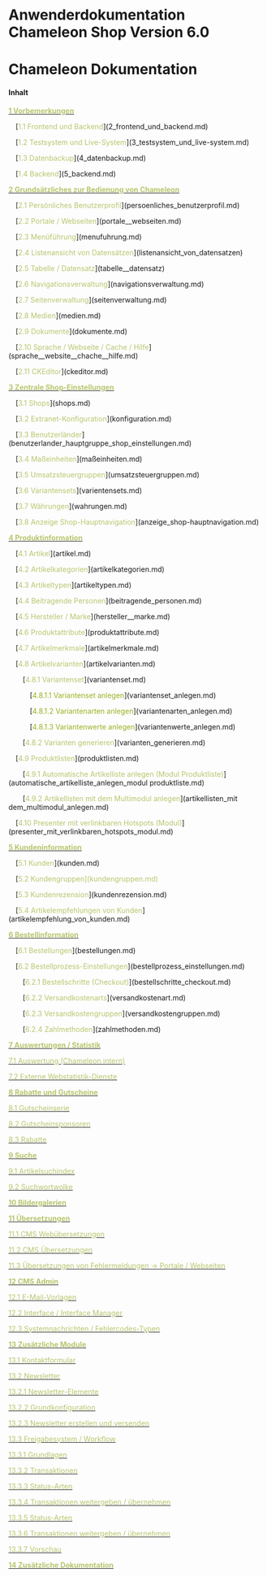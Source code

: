 Anwenderdokumentation Chameleon Shop Version 6.0
=======

# Chameleon Dokumentation

#### Inhalt

[**<span style="color:#B7C66E">1 Vorbemerkungen</span>**](README.md)

<p style="text-indent: 1em;">[<span style="color:#B7C66E">1.1 Frontend und Backend</span>](2_frontend_und_backend.md)

<p style="text-indent: 1em;">[<span style="color:#B7C66E">1.2 Testsystem und Live-System</span>](3_testsystem_und_live-system.md)

<p style="text-indent: 1em;">[<span style="color:#B7C66E">1.3 Datenbackup</span>](4_datenbackup.md)

<p style="text-indent: 1em;">[<span style="color:#B7C66E">1.4 Backend</span>](5_backend.md)




[**<span style="color:#B7C66E">2 Grundsätzliches zur Bedienung von Chameleon</span>**](grundsatzliches_zur_bedienung_von_chameleon.md)

<p style="text-indent: 1em;">[<span style="color:#B7C66E">2.1 Persönliches Benutzerprofil</span>](persoenliches_benutzerprofil.md)

<p style="text-indent: 1em;">[<span style="color:#B7C66E">2.2 Portale / Webseiten</span>](portale__webseiten.md)

<p style="text-indent: 1em;">[<span style="color:#B7C66E">2.3 Menüführung</span>](menufuhrung.md)

<p style="text-indent: 1em;">[<span style="color:#B7C66E">2.4 Listenansicht von Datensätzen</span>](listenansicht_von_datensatzen)

<p style="text-indent: 1em;">[<span style="color:#B7C66E">2.5 Tabelle / Datensatz</span>](tabelle__datensatz)

<p style="text-indent: 1em;">[<span style="color:#B7C66E">2.6 Navigationsverwaltung</span>](navigationsverwaltung.md)

<p style="text-indent: 1em;">[<span style="color:#B7C66E">2.7 Seitenverwaltung</span>](seitenverwaltung.md)

<p style="text-indent: 1em;">[<span style="color:#B7C66E">2.8 Medien</span>](medien.md)

<p style="text-indent: 1em;">[<span style="color:#B7C66E">2.9 Dokumente</span>](dokumente.md)

<p style="text-indent: 1em;">[<span style="color:#B7C66E">2.10 Sprache / Webseite / Cache / Hilfe</span>](sprache__website__chache__hilfe.md)

<p style="text-indent: 1em;">[<span style="color:#B7C66E">2.11 CKEditor</span>](ckeditor.md)



[**<span style="color:#B7C66E">3 Zentrale Shop-Einstellungen</span>**](zentrale_shop-einstellungen.md)

<p style="text-indent: 1em;">[<span style="color:#B7C66E">3.1 Shops</span>](shops.md)

<p style="text-indent: 1em;">[<span style="color:#B7C66E">3.2 Extranet-Konfiguration</span>](konfiguration.md)

<p style="text-indent: 1em;">[<span style="color:#B7C66E">3.3 Benutzerländer</span>](benutzerlander_hauptgruppe_shop_einstellungen.md)

<p style="text-indent: 1em;">[<span style="color:#B7C66E">3.4 Maßeinheiten</span>](maßeinheiten.md)

<p style="text-indent: 1em;">[<span style="color:#B7C66E">3.5 Umsatzsteuergruppen</span>](umsatzsteuergruppen.md)

<p style="text-indent: 1em;">[<span style="color:#B7C66E">3.6 Variantensets</span>](varientensets.md)

<p style="text-indent: 1em;">[<span style="color:#B7C66E">3.7 Währungen</span>](wahrungen.md)

<p style="text-indent: 1em;">[<span style="color:#B7C66E">3.8 Anzeige Shop-Hauptnavigation</span>](anzeige_shop-hauptnavigation.md)



[**<span style="color:#B7C66E">4 Produktinformation</span>**](produktinformation.md)

<p style="text-indent: 1em;">[<span style="color:#B7C66E">4.1 Artikel</span>](artikel.md)

<p style="text-indent: 1em;">[<span style="color:#B7C66E">4.2 Artikelkategorien</span>](artikelkategorien.md)

<p style="text-indent: 1em;">[<span style="color:#B7C66E">4.3 Artikeltypen</span>](artikeltypen.md)

<p style="text-indent: 1em;">[<span style="color:#B7C66E">4.4 Beitragende Personen</span>](beitragende_personen.md)

<p style="text-indent: 1em;">[<span style="color:#B7C66E">4.5 Hersteller / Marke</span>](hersteller__marke.md)

<p style="text-indent: 1em;">[<span style="color:#B7C66E">4.6 Produktattribute</span>](produktattribute.md)

<p style="text-indent: 1em;">[<span style="color:#B7C66E">4.7 Artikelmerkmale</span>](artikelmerkmale.md)

<p style="text-indent: 1em;">[<span style="color:#B7C66E">4.8 Artikelvarianten</span>](artikelvarianten.md)

<p style="text-indent: 2em;">[<span style="color:#B7C66E">4.8.1 Variantenset</span>](variantenset.md)

<p style="text-indent: 3em;">[<span style="color:#99B122">4.8.1.1 Variantenset anlegen</span>](variantenset_anlegen.md)

<p style="text-indent: 3em;">[<span style="color:#99B122">4.8.1.2 Variantenarten anlegen</span>](variantenarten_anlegen.md)

<p style="text-indent: 3em;">[<span style="color:#99B122">4.8.1.3 Variantenwerte anlegen</span>](variantenwerte_anlegen.md)

<p style="text-indent: 2em;">[<span style="color:#B7C66E">4.8.2 Varianten generieren</span>](varianten_generieren.md)

<p style="text-indent: 1em;">[<span style="color:#B7C66E">4.9 Produktlisten</span>](produktlisten.md)

<p style="text-indent: 2em;">[<span style="color:#B7C66E">4.9.1 Automatische Artikelliste anlegen (Modul Produktliste)</span>](automatische_artikelliste_anlegen_modul produktliste.md)

<p style="text-indent: 2em;">[<span style="color:#B7C66E">4.9.2 Artikellisten mit dem Multimodul anlegen</span>](artikellisten_mit dem_multimodul_anlegen.md)

<p style="text-indent: 1em;">[<span style="color:#B7C66E">4.10 Presenter mit verlinkbaren Hotspots (Modul)</span>](presenter_mit_verlinkbaren_hotspots_modul.md)




[**<span style="color:#B7C66E">5 Kundeninformation</span>**](kundeninformation.md)

<p style="text-indent: 1em;">[<span style="color:#B7C66E">5.1 Kunden</span>](kunden.md)

<p style="text-indent: 1em;">[<span style="color:#B7C66E">5.2 Kundengruppen<span>](kundengruppen.md)

<p style="text-indent: 1em;">[<span style="color:#B7C66E">5.3 Kundenrezension</span>](kundenrezension.md)

<p style="text-indent: 1em;">[<span style="color:#B7C66E">5.4 Artikelempfehlungen von Kunden</span>](artikelempfehlung_von_kunden.md)




[**<span style="color:#B7C66E">6 Bestellinformation</span>**](bestellinformation.md)

<p style="text-indent: 1em;">[<span style="color:#B7C66E">6.1 Bestellungen</span>](bestellungen.md)

<p style="text-indent: 1em;">[<span style="color:#B7C66E">6.2 Bestellprozess-Einstellungen</span>](bestellprozess_einstellungen.md)

<p style="text-indent: 2em;">[<span style="color:#B7C66E">6.2.1 Bestellschritte (Checkout)</span>](bestellschritte_checkout.md)

<p style="text-indent: 2em;">[<span style="color:#B7C66E">6.2.2 Versandkostenarts</span>](versandkostenart.md)

<p style="text-indent: 2em;">[<span style="color:#B7C66E">6.2.3 Versandkostengruppen</span>](versandkostengruppen.md)

<p style="text-indent: 2em;">[<span style="color:#B7C66E">6.2.4 Zahlmethoden</span>](zahlmethoden.md)




[**<span style="color:#B7C66E">7 Auswertungen / Statistik</span>**](auswertungen__statistik.md)

[<span style="color:#B7C66E">7.1 Auswertung (Chameleon intern)</span>](auswertung_chameleon_intern.md)

[<span style="color:#B7C66E">7.2 Externe Webstatistik-Dienste</span>](externe_webstatistik-dienste.md)




[**<span style="color:#B7C66E">8 Rabatte und Gutscheine</span>**](rabatte_und_gutscheine.md)

[<span style="color:#B7C66E">8.1 Gutscheinserie</span>](gutscheinserie.md)

[<span style="color:#B7C66E">8.2 Gutscheinsponsoren</span>](gutscheinsponsoren.md)

[<span style="color:#B7C66E">8.3 Rabatte</span>](rabatte.md)




[**<span style="color:#B7C66E">9 Suche</span>**](suche.md)

[<span style="color:#B7C66E">9.1 Artikelsuchindex</span>](artikelsuchindex.md)

[<span style="color:#B7C66E">9.2 Suchwortwolke</span>](suchwortwolke.md)



[**<span style="color:#B7C66E">10 Bildergalerien</span>**](bildergalerien.md)




[**<span style="color:#B7C66E">11 Übersetzungen</span>**](ubersetzungen.md)

[<span style="color:#B7C66E">11.1 CMS Webübersetzungen</span>](webuberstzungen.md)

[<span style="color:#B7C66E">11.2 CMS Übersetzungen</span>](cms_ubersetzungen.md)

[<span style="color:#B7C66E">11.3 Übersetzungen von Fehlermeldungen -> Portale / Webseiten</span>](ubersetzungen_von_fehlermeldungen_-_portale__webseiten.md)






[**<span style="color:#B7C66E">12 CMS Admin</span>**](cms_admin.md)

[<span style="color:#B7C66E">12.1 E-Mail-Vorlagen</span>](e-mail-vorlagen.md)

[<span style="color:#B7C66E">12.2 Interface / Interface Manager</span>](interface__interface_manager.md)

[<span style="color:#B7C66E">12.3 Systemnachrichten / Fehlercodes-Typen<span>](systemnachrichten__fehlercodes-typen.md)



[**<span style="color:#B7C66E">13 Zusätzliche Module</span>**](zusatzliche_module.md)

[<span style="color:#B7C66E">13.1 Kontaktformular</span>](kontaktformular.md)

[<span style="color:#B7C66E">13.2 Newsletter</span>](newsletter.md)

[<span style="color:#B7C66E">13.2.1 Newsletter-Elemente</span>](newsletter-elemente.md)

[<span style="color:#B7C66E">13.2.2 Grundkonfiguration</span>](grundkonfiguration.md)

[<span style="color:#B7C66E">13.2.3 Newsletter erstellen und versenden</span>](newsletter_erstellen_und_versenden.md)

[<span style="color:#B7C66E">13.3 Freigabesystem / Workflow</span>](freigabesystem__workflow)

[<span style="color:#B7C66E">13.3.1 Grundlagen</span>](grundlagen.md)

[<span style="color:#B7C66E">13.3.2 Transaktionen</span>](transaktionen.md)

[<span style="color:#B7C66E">13.3.3 Status-Arten</span>](status-arten.md)

[<span style="color:#B7C66E">13.3.4 Transaktionen weitergeben / übernehmen</span>](transaktionen_weitergeben__ubernehmen.md)

[<span style="color:#B7C66E">13.3.5 Status-Arten</span>](status_arten.md)

[<span style="color:#B7C66E">13.3.6 Transaktionen weitergeben / übernehmen</span>](transaktionen_weitergeben__ubernehmen.md)

[<span style="color:#B7C66E">13.3.7 Vorschau</span>](vorschau.md)




[**<span style="color:#B7C66E">14 Zusätzliche Dokumentation</span>**](zusatzliche_dokumentation.md)
